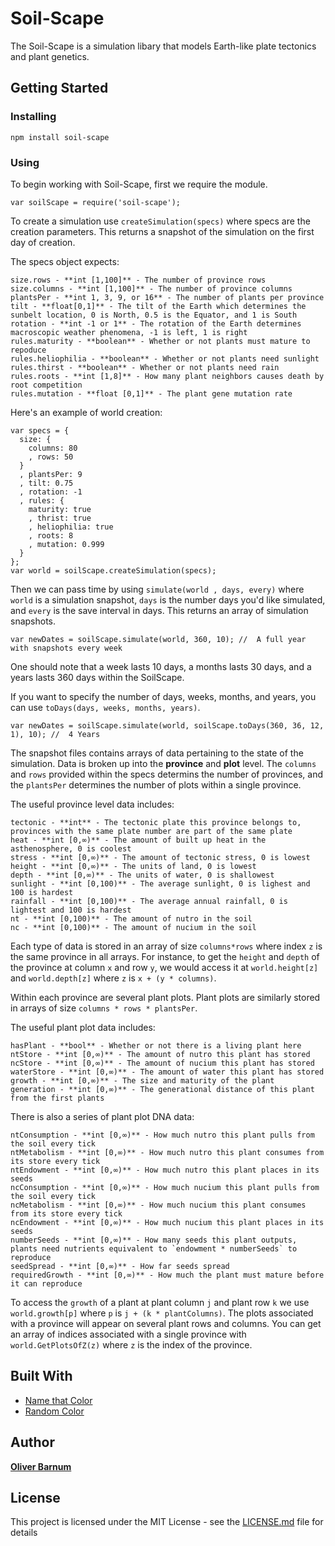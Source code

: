 # Soil-Scape

The Soil-Scape is a simulation libary that models Earth-like plate tectonics and plant genetics. 

## Getting Started

### Installing

```
npm install soil-scape
```
### Using

To begin working with Soil-Scape, first we require the module.
```
var soilScape = require('soil-scape');
```
To create a simulation use `createSimulation(specs)` where specs are the creation parameters. This returns a snapshot of the simulation on the first day of creation. 

The specs object expects:
```
size.rows - **int [1,100]** - The number of province rows
size.columns - **int [1,100]** - The number of province columns
plantsPer - **int 1, 3, 9, or 16** - The number of plants per province
tilt - **float[0,1]** - The tilt of the Earth which determines the sunbelt location, 0 is North, 0.5 is the Equator, and 1 is South
rotation - **int -1 or 1** - The rotation of the Earth determines macroscopic weather phenomena, -1 is left, 1 is right
rules.maturity - **boolean** - Whether or not plants must mature to repoduce 
rules.heliophilia - **boolean** - Whether or not plants need sunlight
rules.thirst - **boolean** - Whether or not plants need rain
rules.roots - **int [1,8]** - How many plant neighbors causes death by root competition
rules.mutation - **float [0,1]** - The plant gene mutation rate
```
Here's an example of world creation:
```
var specs = {
  size: {
    columns: 80
    , rows: 50
  }
  , plantsPer: 9
  , tilt: 0.75
  , rotation: -1
  , rules: {
    maturity: true
    , thrist: true
    , heliophilia: true
    , roots: 8
    , mutation: 0.999
  }
};
var world = soilScape.createSimulation(specs);
```

Then we can pass time by using `simulate(world , days, every)` where `world` is a simulation snapshot, `days` is the number days you'd like simulated, and `every` is the save interval in days. This returns an array of simulation snapshots.
```
var newDates = soilScape.simulate(world, 360, 10); //  A full year with snapshots every week
```
One should note that a week lasts 10 days, a months lasts 30 days, and a years lasts 360 days within the SoilScape. 

If you want to specify the number of days, weeks, months, and years, you can use `toDays(days, weeks, months, years)`.
```
var newDates = soilScape.simulate(world, soilScape.toDays(360, 36, 12, 1), 10); //  4 Years
```

The snapshot files contains arrays of data pertaining to the state of the simulation. Data is broken up into the **province** and **plot** level. The `columns` and `rows` provided within the specs determins the number of provinces, and the `plantsPer` determines the number of plots within a single province.

The useful province level data includes:
```
tectonic - **int** - The tectonic plate this province belongs to, provinces with the same plate number are part of the same plate
heat - **int [0,∞)** - The amount of built up heat in the asthenosphere, 0 is coolest
stress - **int [0,∞)** - The amount of tectonic stress, 0 is lowest
height - **int [0,∞)** - The units of land, 0 is lowest 
depth - **int [0,∞)** - The units of water, 0 is shallowest
sunlight - **int [0,100)** - The average sunlight, 0 is lighest and 100 is hardest
rainfall - **int [0,100)** - The average annual rainfall, 0 is lightest and 100 is hardest
nt - **int [0,100)** - The amount of nutro in the soil
nc - **int [0,100)** - The amount of nucium in the soil
```
Each type of data is stored in an array of size `columns*rows` where index `z` is the same province in all arrays. For instance, to get the `height` and `depth` of the province at column `x` and row `y`, we would access it at `world.height[z]` and `world.depth[z]` where `z` is `x + (y * columns)`.

Within each province are several plant plots. Plant plots are similarly stored in arrays of size `columns * rows * plantsPer`.

The useful plant plot data includes:
```
hasPlant - **bool** - Whether or not there is a living plant here
ntStore - **int [0,∞)** - The amount of nutro this plant has stored
ncStore - **int [0,∞)** - The amount of nucium this plant has stored
waterStore - **int [0,∞)** - The amount of water this plant has stored
growth - **int [0,∞)** - The size and maturity of the plant
generation - **int [0,∞)** - The generational distance of this plant from the first plants
```
There is also a series of plant plot DNA data: 
``` 
ntConsumption - **int [0,∞)** - How much nutro this plant pulls from the soil every tick
ntMetabolism - **int [0,∞)** - How much nutro this plant consumes from its store every tick
ntEndowment - **int [0,∞)** - How much nutro this plant places in its seeds
ncConsumption - **int [0,∞)** - How much nucium this plant pulls from the soil every tick
ncMetabolism - **int [0,∞)** - How much nucium this plant consumes from its store every tick
ncEndowment - **int [0,∞)** - How much nucium this plant places in its seeds
numberSeeds - **int [0,∞)** - How many seeds this plant outputs, plants need nutrients equivalent to `endowment * numberSeeds` to reproduce
seedSpread - **int [0,∞)** - How far seeds spread
requiredGrowth - **int [0,∞)** - How much the plant must mature before it can reproduce
```
To access the `growth` of a plant at plant column `j` and plant row `k` we use `world.growth[p]` where `p` is `j + (k * plantColumns)`. The plots associated with a province will appear on several plant rows and columns. You can get an array of indices associated with a single province with `world.GetPlotsOfZ(z)` where `z` is the index of the province.

## Built With

* [Name that Color](http://chir.ag/projects/name-that-color/) 
* [Random Color](https://randomcolor.llllll.li/)

## Author

**[Oliver Barnum](http://oliverbarnum.com/)** 

## License

This project is licensed under the MIT License - see the [LICENSE.md](LICENSE.md) file for details